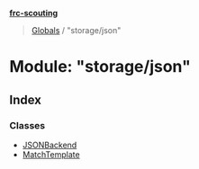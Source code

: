 **[frc-scouting](../README.md)**

> [Globals](../globals.md) / "storage/json"

# Module: "storage/json"

## Index

### Classes

* [JSONBackend](../classes/_storage_json_.jsonbackend.md)
* [MatchTemplate](../classes/_storage_json_.matchtemplate.md)
